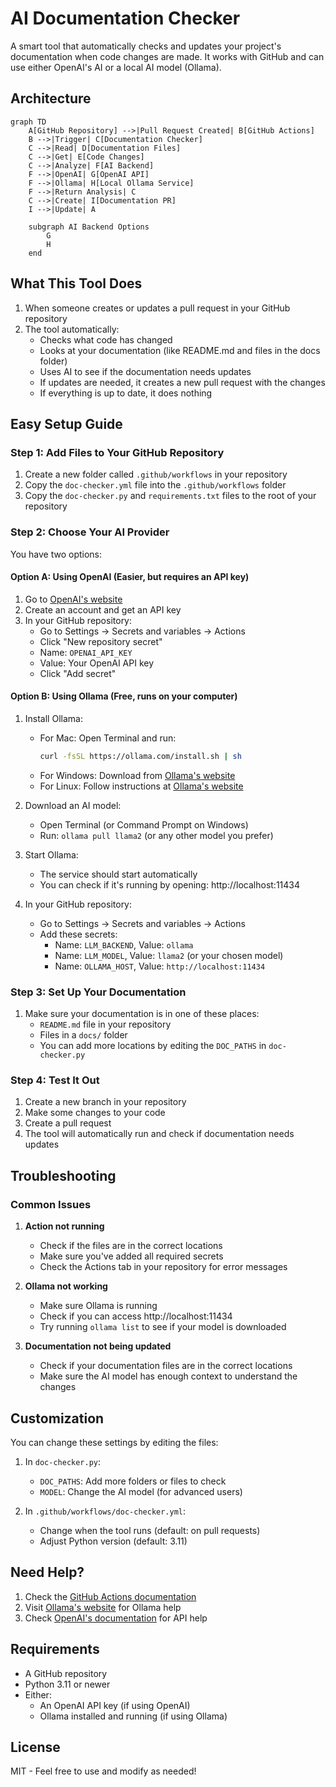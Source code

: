 # AI Documentation Checker

A smart tool that automatically checks and updates your project's documentation when code changes are made. It works with GitHub and can use either OpenAI's AI or a local AI model (Ollama).

## Architecture

```mermaid
graph TD
    A[GitHub Repository] -->|Pull Request Created| B[GitHub Actions]
    B -->|Trigger| C[Documentation Checker]
    C -->|Read| D[Documentation Files]
    C -->|Get| E[Code Changes]
    C -->|Analyze| F[AI Backend]
    F -->|OpenAI| G[OpenAI API]
    F -->|Ollama| H[Local Ollama Service]
    F -->|Return Analysis| C
    C -->|Create| I[Documentation PR]
    I -->|Update| A

    subgraph AI Backend Options
        G
        H
    end
```

## What This Tool Does

1. When someone creates or updates a pull request in your GitHub repository
2. The tool automatically:
   - Checks what code has changed
   - Looks at your documentation (like README.md and files in the docs folder)
   - Uses AI to see if the documentation needs updates
   - If updates are needed, it creates a new pull request with the changes
   - If everything is up to date, it does nothing

## Easy Setup Guide

### Step 1: Add Files to Your GitHub Repository

1. Create a new folder called `.github/workflows` in your repository
2. Copy the `doc-checker.yml` file into the `.github/workflows` folder
3. Copy the `doc-checker.py` and `requirements.txt` files to the root of your repository

### Step 2: Choose Your AI Provider

You have two options:

#### Option A: Using OpenAI (Easier, but requires an API key)
1. Go to [OpenAI's website](https://platform.openai.com/)
2. Create an account and get an API key
3. In your GitHub repository:
   - Go to Settings → Secrets and variables → Actions
   - Click "New repository secret"
   - Name: `OPENAI_API_KEY`
   - Value: Your OpenAI API key
   - Click "Add secret"

#### Option B: Using Ollama (Free, runs on your computer)
1. Install Ollama:
   - For Mac: Open Terminal and run:
     ```bash
     curl -fsSL https://ollama.com/install.sh | sh
     ```
   - For Windows: Download from [Ollama's website](https://ollama.com/)
   - For Linux: Follow instructions at [Ollama's website](https://ollama.com/)

2. Download an AI model:
   - Open Terminal (or Command Prompt on Windows)
   - Run: `ollama pull llama2` (or any other model you prefer)

3. Start Ollama:
   - The service should start automatically
   - You can check if it's running by opening: http://localhost:11434

4. In your GitHub repository:
   - Go to Settings → Secrets and variables → Actions
   - Add these secrets:
     - Name: `LLM_BACKEND`, Value: `ollama`
     - Name: `LLM_MODEL`, Value: `llama2` (or your chosen model)
     - Name: `OLLAMA_HOST`, Value: `http://localhost:11434`

### Step 3: Set Up Your Documentation

1. Make sure your documentation is in one of these places:
   - `README.md` file in your repository
   - Files in a `docs/` folder
   - You can add more locations by editing the `DOC_PATHS` in `doc-checker.py`

### Step 4: Test It Out

1. Create a new branch in your repository
2. Make some changes to your code
3. Create a pull request
4. The tool will automatically run and check if documentation needs updates

## Troubleshooting

### Common Issues

1. **Action not running**
   - Check if the files are in the correct locations
   - Make sure you've added all required secrets
   - Check the Actions tab in your repository for error messages

2. **Ollama not working**
   - Make sure Ollama is running
   - Check if you can access http://localhost:11434
   - Try running `ollama list` to see if your model is downloaded

3. **Documentation not being updated**
   - Check if your documentation files are in the correct locations
   - Make sure the AI model has enough context to understand the changes

## Customization

You can change these settings by editing the files:

1. In `doc-checker.py`:
   - `DOC_PATHS`: Add more folders or files to check
   - `MODEL`: Change the AI model (for advanced users)

2. In `.github/workflows/doc-checker.yml`:
   - Change when the tool runs (default: on pull requests)
   - Adjust Python version (default: 3.11)

## Need Help?

1. Check the [GitHub Actions documentation](https://docs.github.com/en/actions)
2. Visit [Ollama's website](https://ollama.com/) for Ollama help
3. Check [OpenAI's documentation](https://platform.openai.com/docs) for API help

## Requirements

- A GitHub repository
- Python 3.11 or newer
- Either:
  - An OpenAI API key (if using OpenAI)
  - Ollama installed and running (if using Ollama)

## License

MIT - Feel free to use and modify as needed! 